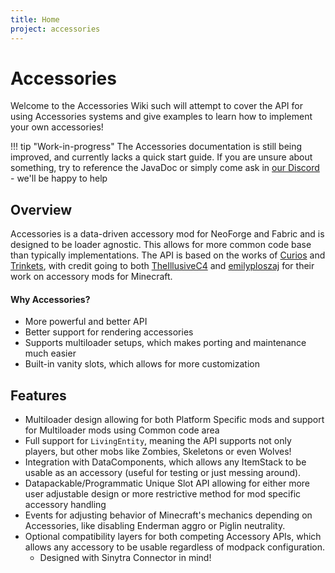 ```yaml
---
title: Home
project: accessories
---
```


# Accessories

Welcome to the Accessories Wiki such will attempt to cover the API for using Accessories systems and give examples to learn how to implement your own accessories! 

!!! tip "Work-in-progress"
    The Accessories documentation is still being improved, and currently lacks a quick start guide. If you are unsure about something, try to reference the JavaDoc or simply come ask in [our Discord](https://discord.gg/xrwHKktV2d) - we'll be happy to help

## Overview

Accessories is a data-driven accessory mod for NeoForge and Fabric and is designed to be loader agnostic. This allows for more common code base than typically implementations. The API is based on the works of [Curios](https://github.com/TheIllusiveC4/Curios) and [Trinkets](https://github.com/emilyploszaj/trinkets), with credit going to both [TheIllusiveC4](https://github.com/TheIllusiveC4) and [emilyploszaj](https://github.com/emilyploszaj) for their work on accessory mods for Minecraft.

#### Why Accessories?

- More powerful and better API
- Better support for rendering accessories
- Supports multiloader setups, which makes porting and maintenance much easier
- Built-in vanity slots, which allows for more customization

## Features

- Multiloader design allowing for both Platform Specific mods and support for Multiloader mods using Common code area
- Full support for `LivingEntity`, meaning the API supports not only players, but other mobs like Zombies, Skeletons or even Wolves!
- Integration with DataComponents, which allows any ItemStack to be usable as an accessory (useful for testing or just messing around). 
- Datapackable/Programmatic Unique Slot API allowing for either more user adjustable design or more restrictive method for mod specific accessory handling
- Events for adjusting behavior of Minecraft's mechanics depending on Accessories, like disabling Enderman aggro or Piglin neutrality.
- Optional compatibility layers for both competing Accessory APIs, which allows any accessory to be usable regardless of modpack configuration. 
    - Designed with Sinytra Connector in mind!